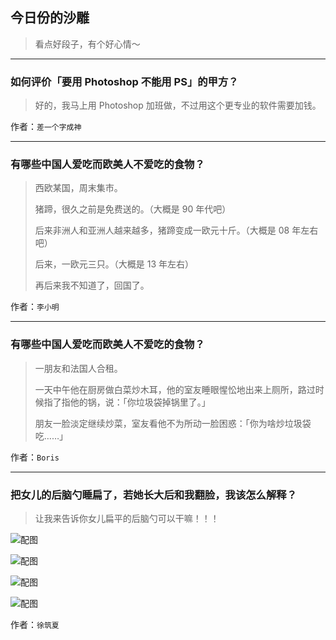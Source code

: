 ## 今日份的沙雕

> 看点好段子，有个好心情～


 
---

### 如何评价「要用 Photoshop 不能用 PS」的甲方？

> 好的，我马上用 Photoshop 加班做，不过用这个更专业的软件需要加钱。


作者：`差一个字成神`

---

### 有哪些中国人爱吃而欧美人不爱吃的食物？

> 西欧某国，周末集市。
> 
> 猪蹄，很久之前是免费送的。（大概是 90 年代吧）
> 
> 后来非洲人和亚洲人越来越多，猪蹄变成一欧元十斤。（大概是 08 年左右吧）
> 
> 后来，一欧元三只。（大概是 13 年左右）
> 
> 再后来我不知道了，回国了。


作者：`李小明`

---

### 有哪些中国人爱吃而欧美人不爱吃的食物？

> 一朋友和法国人合租。
> 
> 一天中午他在厨房做白菜炒木耳，他的室友睡眼惺忪地出来上厕所，路过时候指了指他的锅，说：「你垃圾袋掉锅里了。」
> 
> 朋友一脸淡定继续炒菜，室友看他不为所动一脸困惑：「你为啥炒垃圾袋吃……」


作者：`Boris`

---

### 把女儿的后脑勺睡扁了，若她长大后和我翻脸，我该怎么解释？

> 让我来告诉你女儿扁平的后脑勺可以干嘛！！！



![配图](http://pic1.zhimg.com/70/77f73179de1ac8dbafb330bef0f34a70_b.jpg)



![配图](http://pic1.zhimg.com/70/4f91e76bb551ef88f45a6cf02dc09654_b.jpg)



![配图](http://pic4.zhimg.com/70/19b65efa7f92b1ab641ef94c698373ab_b.jpg)



![配图](http://pic3.zhimg.com/70/56c6c39cda4c42ae4b807b5a5a38d4c2_b.jpg)


作者：`徐筑夏`